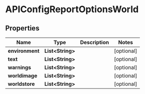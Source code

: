 

# APIConfigReportOptionsWorld


## Properties

| Name | Type | Description | Notes |
|------------ | ------------- | ------------- | -------------|
|**environment** | **List&lt;String&gt;** |  |  [optional] |
|**text** | **List&lt;String&gt;** |  |  [optional] |
|**warnings** | **List&lt;String&gt;** |  |  [optional] |
|**worldimage** | **List&lt;String&gt;** |  |  [optional] |
|**worldstore** | **List&lt;String&gt;** |  |  [optional] |



